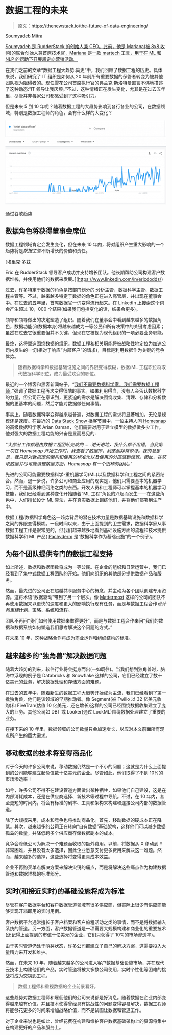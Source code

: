 # 数据工程的未来

> 原文：<https://thenewstack.io/the-future-of-data-engineering/>

[](https://www.linkedin.com/in/soumyadeb-mitra/)

[Soumyadeb Mitra](https://www.linkedin.com/in/soumyadeb-mitra/)

[Soumyadeb 是 RudderStack 的创始人兼 CEO。此前，他是 Mariana(被 8x8 收购)的联合创始人兼首席技术官，Mariana 是一款 martech 工具，用于在 ML 和 NLP 的帮助下开展超定向营销活动。](https://www.linkedin.com/in/soumyadeb-mitra/)

[](https://www.linkedin.com/in/soumyadeb-mitra/)[](https://www.linkedin.com/in/soumyadeb-mitra/)

在我们之前的文章“数据工程大趋势:简史”中，我们回顾了数据工程的历史。具体来说，我们研究了 IT 组织是如何从 20 年前所有重要数据的保管者转变为被其他团队视为阻碍者的。现任雪花公司首席执行官的弗兰克·斯洛特曼直言不讳地描述了这种动态:“IT 领导让我厌烦。”不过，这种情绪正在发生变化，尤其是在过去五年里，尽管并非每家公司都感受到了这种吸引力。

但是未来 5 到 10 年呢？随着数据工程的大趋势影响到各行各业的公司，在数据领域，特别是数据工程师的角色，会有什么样的大变化？

![](img/5359c8f247c3f3a3464991933eb6a314.png)

通过谷歌趋势

## 数据角色将获得董事会席位

数据工程领域肯定会发生变化，但在未来 10 年内，将对组织产生重大影响的一个趋势将是*数据主管*不断增长的价值和责任。

 [埃里克·多兹

Eric 在 RudderStack 领导客户成功并支持增长团队。他长期帮助公司构建客户数据堆栈，并使用他们的数据来发展。](https://www.linkedin.com/in/ericdodds/) 

过去，许多特定于数据的角色是按部门划分的:分析主管、数据科学主管、数据工程主管等。不过，越来越多特定于数据的角色正在进入高管层，并出现在董事会中。在过去的五年里，首席数据官一词变得流行起来。在 LinkedIn 上搜索这个词会产生超过 10，000 个结果(如果我们包括变化的话，结果会更多)。

领导和领导做出的决定塑造了组织。随着我们在董事会中看到越来越多的数据角色，数据功能(和数据本身)将越来越成为一等公民和所有决策中的关键考虑因素；虽然在过去它很重要但并不关键，但现在它被视为现代组织的一项必要业务职能。

最终，这将塑造围绕数据的组织。数据工程和相关职能将被战略性地定位为加速公司内发生的一切(相对于响应“内部客户”的请求)，目标是利用数据作为关键的竞争优势。

> 随着数据科学和数据基础设施之间的界限变得模糊，数据/ML 工程职位将取代数据科学职位，成为最受欢迎的职位。

最近的一个博客和黑客新闻帖子，“[我们不需要数据科学家，我们需要数据工程师](https://www.mihaileric.com/posts/we-need-data-engineers-not-data-scientists/)，”强调了数据工程再次变得很酷的事实。如果利用得当，没有人会否认数据科学的力量，但公司正在意识到，更紧迫的需求是解决围绕收集、清理、存储和分析数据的更基本的问题，然后才能对数据做任何事情。

事实上，随着数据科学变得越来越普遍，对数据工程的需求将显著增加，无论是规模还是速度。在最近的 [Data Stack Show 播客节目](https://datastackshow.com/podcast/20-transforming-the-real-estate-market-with-predictive-analytics-with-arian-osman-from-homesnap/)中，一位主持人问 [Homesnap](https://www.homesnap.com/) 的高级数据科学家 Arian Osman，他们需要对用于建立模型的数据做多少工作。他对强大的数据工程功能的兴奋是显而易见的:

*“大部分工作都是由数据工程团队完成的……谢天谢地，我什么都不用碰。当我第一次在 Homesnap 开始工作时，我查看了数据库，我感到非常惊讶。我的意思是，我只是对数据库的架构和使用的标准化以及使用的分区感到惊讶。因此，在获取数据并尽可能清理数据方面，Homesnap 有一个很棒的团队。”*

先进的公司可能需要数据科学-重机器学习(ML)以及数据科学和工程之间的紧密结合。然而，退一步说，许多公司和商业应用的现实是，他们只需要基本的机器学习，而不是高级神经网络之类的东西。开发人员和工程师可以掌握基本的机器学习技能，我们已经看到这种变化开始随着“ML 工程”角色的兴起而发生——在这些角色中，人们擅长设计 ML 算法，并在真实数据上训练他们，并将他们部署到生产中。

数据工程/数据科学角色这一趋势背后的潜在技术力量是数据基础设施和数据科学之间的界限变得模糊。一段时间以来，由于上面提到的卫生需求，数据科学家从事数据工程工作是很常见的，但我们越来越多地看到基础设施方面的流程和技术提供数据科学和 ML 产品( [Pachyderm](https://www.pachyderm.com/) 是“数据科学作为基础设施”的一个例子)。

## 为每个团队提供专门的数据工程支持

如上所述，数据和数据函数将成为一等公民。在企业的组织和日常运营中，我们已经看到了集中式数据工程团队的开始。他们向组织的其他部分提供数据产品和服务。

然而，最先进的公司正在超越共享服务中心的概念，并主动为各个团队创建专用资源。这将术语“数据驱动”带到了另一个层次。像 [Mattermost](https://mattermost.com/) 这样的公司的团队不再使用数据来以更快的速度和更大的影响执行现有任务，而是与数据工程合作*设计和重建*计划、策略、系统和流程。

团队不再问“我们如何使用数据来做得更好”，而是与数据工程合作来问“我们的数据和数据系统如何塑造我们思考解决这个问题的方式。”

在未来 10 年，这种战略合作将成为商业运作和组织结构的标准。

## 越来越多的“独角兽”解决数据问题

随着大趋势的到来，软件行业将会挺身而出(一如既往)。当我们想到独角兽时，脑海中浮现的例子是 Databricks 和 Snowflake 这样的公司，它们已经建立了数十亿美元的业务，解决数据处理和存储方面的难题。

在过去的五年中，随着新生的数据工程大趋势开始成为主流，我们已经看到了第一批独角兽，他们是该领域的早期推动者。像 Segment(被 Twilio 以 32 亿美元收购)和 FiveTran(估值 10 亿美元，还在增长)这样的公司已经围绕数据收集建立了庞大的业务。其他公司如 DBT 或 Looker(通过 LookML)围绕数据处理建立了重要的业务。

在接下来的 10 年里，数据领域的公司数量只会加速增长，以应对本文前面所有观点所产生的巨大需求。

## 移动数据的技术将变得商品化

对于今天的许多公司来说，移动数据仍然是一个不小的问题；这就是为什么上面提到的公司能够建立起价值数十亿美元的企业。尽管如此，他们取得了不到 10%的市场渗透率！

如今，许多公司不得不在建设管道方面做出某种牺牲，如果他们自己建设，这是在内部消耗成本，还是在供应商选择、新技术等过程中导航。不过，在 10 年内，甚至更短的时间内，将会有标准的剧本、工具和架构来构建和连接公司内部的数据管道。

除了大规模采用，成本和竞争也将推动商品化。首先，移动数据的硬成本正在降低。其次，越来越多的公司正在转向“自有数据”基础架构，这样他们可以减少数据孤岛的数量，并降低跨多个供应商存储数据副本的成本。

竞争会降低公司为解决一个难题而收取的额外费用。以前，将数据从 X 移动到 Y 非常困难，并且没有太多选择，因此企业愿意支付更多费用来解决这一难题。然而，越来越多的选择，这些选择将变得更具成本效益。

企业不再购买单点解决方案来解决尖锐的痛点，而是将解决这些痛点作为构建数据管道和数据堆栈的标准部分。

## 实时(和接近实时)的基础设施将成为标准

尽管在客户数据平台和客户数据管道领域有很多供应商，但实际上很少有供应商能够实现开箱即用的实时用例。

客户数据平台通常擅长于客户档案和客户旅程活动之类的事情，而不是将数据输入系统的管道。另一方面，客户数据管道是一项需要大规模构建和商业化的重要技术(还记得上面提到的市值十亿美元的企业，它们只获得了 10%的市场渗透率)。

由于实时管道仍处于萌芽状态，许多公司都建立了自己的解决方案，这需要投入大量精力来开发和维护。

然而，在未来 10 年，随着越来越多的公司进入客户数据基础设施市场，并在现代云技术上构建他们的产品，实时管道将被大多数公司使用，实时个性化等困难的挑战将成为交钥匙工程。

> 数据工程师和重视数据的企业前景看好。

这些趋势对数据工程师和雇佣他们的公司来说都是好消息。随着数据在企业内部变得越来越有价值，并且技术使得曾经具有挑战性的问题变得容易解决，数据工程师将能够花更多的时间来增加战略价值，而不是试图让数据和管道工作。

对于企业来说也是如此，曾经花费在构建和维护客户数据基础架构上的资源将集中在构建更好的产品和服务上。

<svg xmlns:xlink="http://www.w3.org/1999/xlink" viewBox="0 0 68 31" version="1.1"><title>Group</title> <desc>Created with Sketch.</desc></svg>